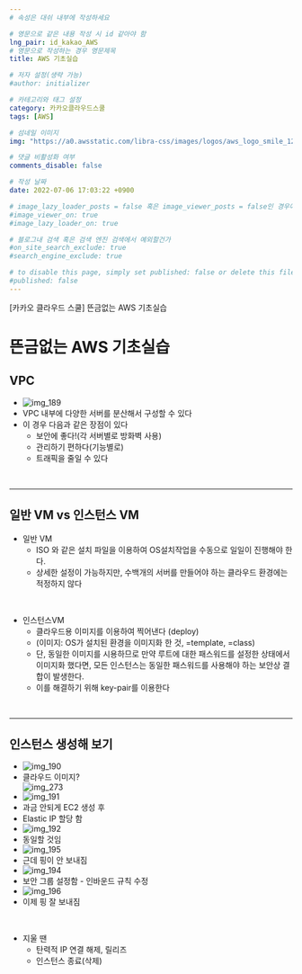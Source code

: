 ```yaml
---
# 속성은 대쉬 내부에 작성하세요

# 영문으로 같은 내용 작성 시 id 같아야 함
lng_pair: id_kakao_AWS
# 영문으로 작성하는 경우 영문제목
title: AWS 기초실습

# 저자 설정(생략 가능)
#author: initializer

# 카테고리와 태그 설정
category: 카카오클라우드스쿨
tags: [AWS]

# 섬네일 이미지
img: "https://a0.awsstatic.com/libra-css/images/logos/aws_logo_smile_1200x630.png"

# 댓글 비활성화 여부
comments_disable: false

# 작성 날짜
date: 2022-07-06 17:03:22 +0900

# image_lazy_loader_posts = false 혹은 image_viewer_posts = false인 경우에만 사용하세요
#image_viewer_on: true
#image_lazy_loader_on: true

# 블로그내 검색 혹은 검색 엔진 검색에서 예외할건가
#on_site_search_exclude: true
#search_engine_exclude: true

# to disable this page, simply set published: false or delete this file
#published: false
---
```


<!-- outline-start -->

[카카오 클라우드 스쿨] 뜬금없는 AWS 기초실습

<!-- outline-end -->



# 뜬금없는 AWS 기초실습

## VPC
* ![img_189](https://user-images.githubusercontent.com/104918800/178190185-ce7cb8d9-4c4e-4d06-a58f-b439d8d65695.png)
* VPC 내부에 다양한 서버를 분산해서 구성할 수 있다
* 이 경우 다음과 같은 장점이 있다
  * 보안에 좋다!(각 서버별로 방화벽 사용)
  * 관리하기 편하다(기능별로)
  * 트래픽을 줄일 수 있다

<br>
<hr>

## 일반 VM vs 인스턴스 VM
* 일반 VM
  * ISO 와 같은 설치 파일을 이용하여 OS설치작업을 수동으로 일일이 진행해야 한다.
  * 상세한 설정이 가능하지만, 수백개의 서버를 만들어야 하는 클라우드 환경에는 적정하지 않다
<br>

* 인스턴스VM
  * 클라우드용 이미지를 이용하여 찍어낸다 (deploy)
  * (이미지: OS가 설치된 환경을 이미지화 한 것, =template, =class)
  * 단, 동일한 이미지를 시용하므로 만약 루트에 대한 패스워드를 설정한 상태에서 이미지화 했다면, 모든 인스턴스는 동일한 패스워드를 사용해야 하는 보안상 결합이 발생한다.
  * 이를 해결하기 위해 key-pair를 이용한다

<br>
<hr>

## 인스턴스 생성해 보기
* ![img_190](https://user-images.githubusercontent.com/104918800/178190188-1d57c916-e6af-488e-94f6-19085d51050d.png)
* 클라우드 이미지? <br> ![img_273](https://user-images.githubusercontent.com/104918800/178200233-0176ebdb-dc83-40be-9f69-417cec40ba82.png)
* ![img_191](https://user-images.githubusercontent.com/104918800/178190190-8ec29ec5-f62f-4c28-93a5-f58085e1aa13.png)
* 과금 안되게 EC2 생성 후
* Elastic IP 할당 함
* ![img_192](https://user-images.githubusercontent.com/104918800/178190191-adc0b39b-5d0c-4f38-88c3-42dd1515a294.png)
* 동일할 것임
* ![img_195](https://user-images.githubusercontent.com/104918800/178190197-ed647b24-7d74-49dc-87d0-6c26c48f845b.png)
* 근데 핑이 안 보내짐
* ![img_194](https://user-images.githubusercontent.com/104918800/178190196-b505ed4c-beea-4685-92ec-ff7086a5166d.png)
* 보안 그룹 설정함 - 인바운드 규칙 수정
* ![img_196](https://user-images.githubusercontent.com/104918800/178190200-2c0cdd8d-440e-4914-a43e-f40bf43b383b.png)
* 이제 핑 잘 보내짐
<br>

* 지울 땐
  * 탄력적 IP 연결 해제, 릴리즈
  * 인스턴스 종료(삭제)







